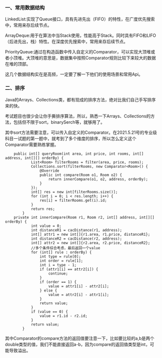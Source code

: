 ### 一、常用数据结构

LinkedList:实现了Queue接口，具有先进先出（FIFO）的特性，在广度优先搜索中，常用来存后续节点。

ArrayDeque:用于在算法中当Stack使用，性能高于Stack。同时具有FIFO和LIFO（后进先出，栈）特性。在深度优先搜索中，常用来存后续节点。

PriorityQueue:通过在构造函数中传入自定义的Comparator，可以实现大顶堆或者小顶堆。大顶堆的意思是，数据集中按照Comparator规则比较下来较大的数据在堆的顶部。

这几个数据结构实在是高频，一定要了解一下他们的使用场景和常用Api。

### 二、排序

Java的Arrays、Collections类，都有现成的排序方法，绝对比我们自己手写排序来的快。

考试题目也很少会让你手撕排序算法，所以，熟悉一下Arrays、Collections的方法，包括但不限于sort，binarySerch等，就够用了。

其中sort方法需要注意，可以传入自定义的Comparator。在2021.5.21号的专业级科目一试题的第一题中，就考到了多个维度的排序，所以怎么定义这个Comparator需要熟练掌握。
```
	public int[] queryRoom(int area, int price, int rooms, int[] address, int[][] orderBy) {
	        List<Room> filterRooms = filter(area, price, rooms);
	        Collections.sort(filterRooms, new Comparator<Room>() {
	            @Override
	            public int compare(Room o1, Room o2) {
	                return innerCompare(o1, o2, address, orderBy);
	            }
	        });
	        int[] res = new int[filterRooms.size()];
	        for (int i = 0; i < res.length; i++) {
	            res[i] = filterRooms.get(i).id;
	        }
	        return res;
	    }
	private int innerCompare(Room r1, Room r2, int[] address, int[][] orderBy) {
	        int value = 0;
	        int distanceR1 = cacDistance(r1, address);
	        int[] attr1 = new int[]{r1.area, r1.price, distanceR1};
	        int distanceR2 = cacDistance(r2, address);
	        int[] attr2 = new int[]{r2.area, r2.price, distanceR2};
	        //多个条件综合考虑，最后返回一个value
	        for (int[] rule : orderBy) {
	            int type = rule[0];
	            int order = rule[1];
	            int i = type - 1;
	            if (attr1[i] == attr2[i]) {
	                continue;
	            }
	            if (order == 1) {
	                value = attr1[i] - attr2[i];
	            } else {
	                value = attr2[i] - attr1[i];
	            }
	            return value;
	        }
	        if (value == 0) {
	            value = r1.id - r2.id;
	        }
	        return value;
	    }
```
其中Comparator的compare方法的返回值要注意一下，比如要比较的a,b是两个double类型的值，我们不能直接返回a-b，因为compare的返回值类型是int，可能导致溢出。
